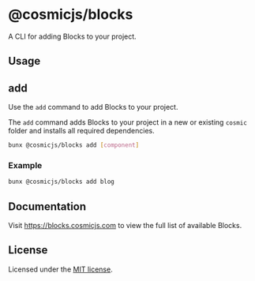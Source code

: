 # @cosmicjs/blocks

A CLI for adding Blocks to your project.

## Usage

## add

Use the `add` command to add Blocks to your project.

The `add` command adds Blocks to your project in a new or existing `cosmic` folder and installs all required dependencies.

```bash
bunx @cosmicjs/blocks add [component]
```

### Example

```bash
bunx @cosmicjs/blocks add blog
```

## Documentation

Visit https://blocks.cosmicjs.com to view the full list of available Blocks.

## License

Licensed under the [MIT license](https://github.com/cosmicjs/blocks/blob/main/LICENSE).
